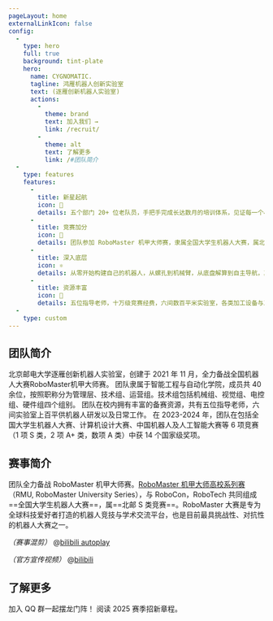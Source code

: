 ```yaml
---
pageLayout: home
externalLinkIcon: false
config:
  -
    type: hero
    full: true
    background: tint-plate
    hero:
      name: CYGNOMATIC.
      tagline: 鸿雁机器人创新实验室
      text: (逐雁创新机器人实验室)
      actions:
        -
          theme: brand
          text: 加入我们 →
          link: /recruit/
        -
          theme: alt
          text: 了解更多
          link: /#团队简介
  -
    type: features
    features:
      -
        title: 新星起航
        icon: 💫
        details: 五个部门 20+ 位老队员，手把手完成长达数月的培训体系，见证每一个小白到大佬的蜕变。
      -
        title: 竞赛加分
        icon: 📖
        details: 团队参加 RoboMaster 机甲大师赛，隶属全国大学生机器人大赛，属北邮 S 类加分竞赛。
      -
        title: 深入底层
        icon: ⚛️
        details: 从零开始构建自己的机器人，从螺孔到机械臂，从底盘解算到自主导航，真正深入机器人学的一个分支。
      -
        title: 资源丰富
        icon: 🚀
        details: 五位指导老师，十万级竞赛经费，六间数百平米实验室，各类加工设备与工具，助力每一个梦想的飞翔。
  -
    type: custom
---
```


## 团队简介

<CardGrid>
<Card title="团队来历" icon="streamline:target">
北京邮电大学逐雁创新机器人实验室，创建于 2021 年 11 月，全力备战全国机器人大赛RoboMaster机甲大师赛。
</Card>
<Card title="团队成员" icon="fluent:people-team-16-regular">
团队隶属于智能工程与自动化学院，成员共 40 余位，按照职称分为管理层、技术组、运营组。技术组包括机械组、视觉组、电控组、硬件组四个组别。
</Card>
<Card title="团队资源" icon="humbleicons:box">
团队在校内拥有丰富的备赛资源，共有五位指导老师，六间实验室上百平供机器人研发以及日常工作。
</Card>
<Card title="曾获荣誉" icon="material-symbols:trophy-outline">
在 2023-2024 年，团队在包括全国大学生机器人大赛、计算机设计大赛、中国机器人及人工智能大赛等 6 项竞赛（1 项 S 类，2 项 A+ 类，数项 A 类）中获 14 个国家级奖项。
</Card>
</CardGrid>

## 赛事简介

团队全力备战 RoboMaster 机甲大师赛。[RoboMaster 机甲大师高校系列赛](https://www.robomaster.com/zh-CN)（RMU, RoboMaster University Series），与 RoboCon，RoboTech 共同组成==全国大学生机器人大赛==，属==北邮 S 类竞赛==。RoboMaster 大赛是专为全球科技爱好者打造的机器人竞技与学术交流平台，也是目前最具挑战性、对抗性的机器人大赛之一。

*（赛事混剪）*
@[bilibili autoplay](BV1RE4m1X7Yw)

*（官方宣传视频）*
@[bilibili](BV1QU411m795)

## 了解更多

<CardGrid>
  <LinkCard title="加入招新群" icon="material-symbols:chat-outline" href="https://qm.qq.com/q/ZlQDS8UESc" >加入 QQ 群一起摆龙门阵！</LinkCard>
  <LinkCard title="加入我们" icon="iconamoon:enter" href="/recruit/" >阅读 2025 赛季招新章程。</LinkCard>
</CardGrid>